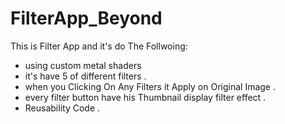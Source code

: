 # FilterApp_Beyond

This is Filter App and it's do The Follwoing: 

- using custom metal shaders 
- it's have 5 of different filters .
- when you Clicking On Any Filters it Apply on Original Image .
- every filter button have his Thumbnail display filter effect .
- Reusability Code . 
